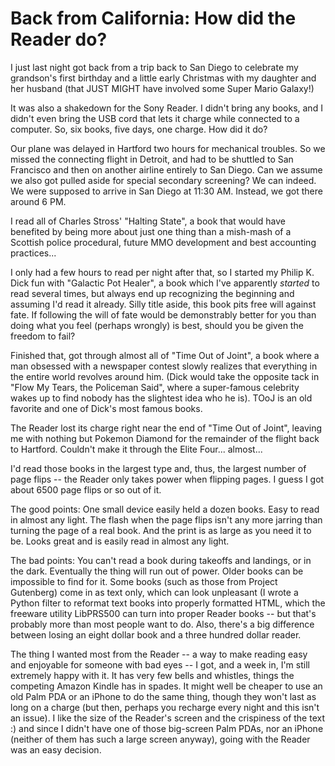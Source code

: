 # Back from California: How did the Reader do?

I just last night got back from a trip back to San Diego to celebrate my grandson's first birthday and a little early Christmas with my daughter and her husband (that JUST MIGHT have involved some Super Mario Galaxy!)

It was also a shakedown for the Sony Reader. I didn't bring any books, and I didn't even bring the USB cord that lets it charge while connected to a computer. So, six books, five days, one charge. How did it do?

Our plane was delayed in Hartford two hours for mechanical troubles. So we missed the connecting flight in Detroit, and had to be shuttled to San Francisco and then on another airline entirely to San Diego. Can we assume we also got pulled aside for special secondary screening? We can indeed. We were supposed to arrive in San Diego at 11:30 AM. Instead, we got there around 6 PM.

I read all of Charles Stross' "Halting State", a book that would have benefited by being more about just one thing than a mish-mash of a Scottish police procedural, future MMO development and best accounting practices...

I only had a few hours to read per night after that, so I started my Philip K. Dick fun with "Galactic Pot Healer", a book which I've apparently *started* to read several times, but always end up recognizing the beginning and assuming I'd read it already. Silly title aside, this book pits free will against fate. If following the will of fate would be demonstrably better for you than doing what you feel (perhaps wrongly) is best, should you be given the freedom to fail?

Finished that, got through almost all of "Time Out of Joint", a book where a man obsessed with a newspaper contest slowly realizes that everything in the entire world revolves around him. (Dick would take the opposite tack in "Flow My Tears, the Policeman Said", where a super-famous celebrity wakes up to find nobody has the slightest idea who he is). TOoJ is an old favorite and one of Dick's most famous books.

The Reader lost its charge right near the end of "Time Out of Joint", leaving me with nothing but Pokemon Diamond for the remainder of the flight back to Hartford. Couldn't make it through the Elite Four... almost...

I'd read those books in the largest type and, thus, the largest number of page flips -- the Reader only takes power when flipping pages. I guess I got about 6500 page flips or so out of it.

The good points: One small device easily held a dozen books. Easy to read in almost any light. The flash when the page flips isn't any more jarring than turning the page of a real book. And the print is as large as you need it to be. Looks great and is easily read in almost any light.

The bad points: You can't read a book during takeoffs and landings, or in the dark. Eventually the thing will run out of power. Older books can be impossible to find for it. Some books (such as those from Project Gutenberg) come in as text only, which can look unpleasant (I wrote a Python filter to reformat text books into properly formatted HTML, which the freeware utility LibPRS500 can turn into proper Reader books -- but that's probably more than most people want to do. Also, there's a big difference between losing an eight dollar book and a three hundred dollar reader.

The thing I wanted most from the Reader -- a way to make reading easy and enjoyable for someone with bad eyes -- I got, and a week in, I'm still extremely happy with it. It has very few bells and whistles, things the competing Amazon Kindle has in spades. It might well be cheaper to use an old Palm PDA or an iPhone to do the same thing, though they won't last as long on a charge (but then, perhaps you recharge every night and this isn't an issue). I like the size of the Reader's screen and the crispiness of the text :) and since I didn't have one of those big-screen Palm PDAs, nor an iPhone (neither of them has such a large screen anyway), going with the Reader was an easy decision.

